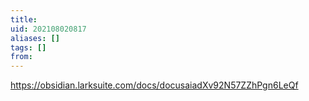 ```yaml
---
title: 
uid: 202108020817
aliases: []
tags: []
from: 
---
```

https://obsidian.larksuite.com/docs/docusaiadXv92N57ZZhPgn6LeQf